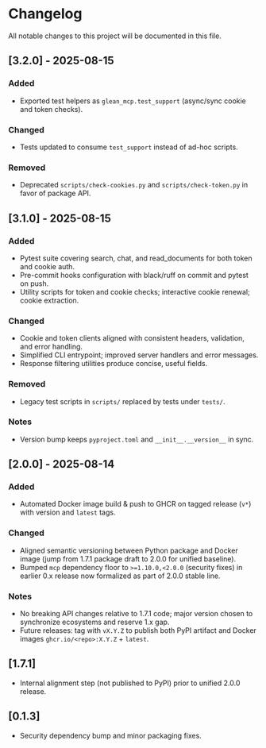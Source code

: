 # Changelog

All notable changes to this project will be documented in this file.

## [3.2.0] - 2025-08-15
### Added
- Exported test helpers as `glean_mcp.test_support` (async/sync cookie and token checks).

### Changed
- Tests updated to consume `test_support` instead of ad-hoc scripts.

### Removed
- Deprecated `scripts/check-cookies.py` and `scripts/check-token.py` in favor of package API.

## [3.1.0] - 2025-08-15
### Added
- Pytest suite covering search, chat, and read_documents for both token and cookie auth.
- Pre-commit hooks configuration with black/ruff on commit and pytest on push.
- Utility scripts for token and cookie checks; interactive cookie renewal; cookie extraction.

### Changed
- Cookie and token clients aligned with consistent headers, validation, and error handling.
- Simplified CLI entrypoint; improved server handlers and error messages.
- Response filtering utilities produce concise, useful fields.

### Removed
- Legacy test scripts in `scripts/` replaced by tests under `tests/`.

### Notes
- Version bump keeps `pyproject.toml` and `__init__.__version__` in sync.

## [2.0.0] - 2025-08-14
### Added
- Automated Docker image build & push to GHCR on tagged release (`v*`) with version and `latest` tags.

### Changed
- Aligned semantic versioning between Python package and Docker image (jump from 1.7.1 package draft to 2.0.0 for unified baseline).
- Bumped `mcp` dependency floor to `>=1.10.0,<2.0.0` (security fixes) in earlier 0.x release now formalized as part of 2.0.0 stable line.

### Notes
- No breaking API changes relative to 1.7.1 code; major version chosen to synchronize ecosystems and reserve 1.x gap.
- Future releases: tag with `vX.Y.Z` to publish both PyPI artifact and Docker images `ghcr.io/<repo>:X.Y.Z` + `latest`.

## [1.7.1]
- Internal alignment step (not published to PyPI) prior to unified 2.0.0 release.

## [0.1.3]
- Security dependency bump and minor packaging fixes.

